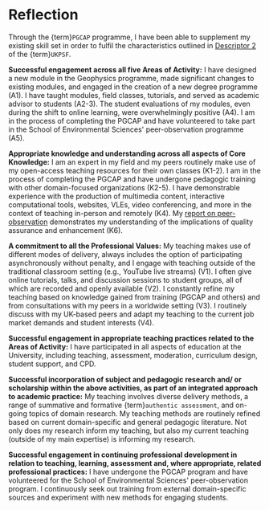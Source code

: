 # Reflection

Through the {term}`PGCAP` programme, I have been able to supplement my existing
skill set in order to fulfil the characteristics outlined in [Descriptor 2](d2)
of the {term}`UKPSF`.

**Successful engagement across all five Areas of Activity:**
I have designed a new module in the Geophysics programme, made significant
changes to existing modules, and engaged in the creation of a new degree
programme (A1).
I have taught modules, field classes, tutorials, and served as academic advisor
to students (A2-3).
The student evaluations of my modules, even during the shift to online
learning, were overwhelmingly positive (A4).
I am in the process of completing the PGCAP and have volunteered to take part
in the School of Environmental Sciences' peer-observation programme (A5).

**Appropriate knowledge and understanding across all aspects of Core Knowledge:**
I am an expert in my field and my peers routinely make use of my open-access
teaching resources for their own classes (K1-2).
I am in the process of completing the PGCAP and have undergone pedagogic training
with other domain-focused organizations (K2-5).
I have demonstrable experience with the production of multimedia content,
interactive computational tools, websites, VLEs, video conferencing, and more
in the context of teaching in-person and remotely (K4).
My [report on peer-observation](report) demonstrates my understanding of the
implications of quality assurance and enhancement (K6).

**A commitment to all the Professional Values:**
My teaching makes use of different modes of delivery, always includes the option
of participating asynchronously without penalty, and I engage with teaching
outside of the traditional classroom setting (e.g., YouTube live streams) (V1).
I often give online tutorials, talks, and discussion sessions to student groups,
all of which are recorded and openly available (V2).
I constantly refine my teaching based on knowledge gained from training (PGCAP
and others) and from consultations with my peers in a worldwide setting (V3).
I routinely discuss with my UK-based peers and adapt my teaching to the current
job market demands and student interests (V4).

**Successful engagement in appropriate teaching practices related to the Areas
of Activity:**
I have participated in all aspects of education at the University, including
teaching, assessment, moderation, curriculum design, student support, and CPD.

**Successful incorporation of subject and pedagogic research and/ or
scholarship within the above activities, as part of an integrated approach to
academic practice:**
My teaching involves diverse delivery methods, a range of summative and
formative {term}`authentic assessment`, and on-going topics of domain research.
My teaching methods are routinely refined based on current domain-specific and
general pedagogic literature.
Not only does my research inform my teaching, but also my current teaching
(outside of my main expertise) is informing my research.

**Successful engagement in continuing professional development in relation to
teaching, learning, assessment and, where appropriate, related professional
practices:**
I have undergone the PGCAP program and have volunteered for the School of
Environmental Sciences' peer-observation program. I continuously seek out
training from external domain-specific sources and experiment with new methods
for engaging students.
